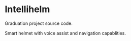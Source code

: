 <h1>Intellihelm</h1>

Graduation project source code.

Smart helmet with voice assist and navigation capablities.
